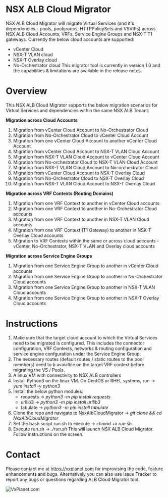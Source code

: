 # NSX ALB Cloud Migrator
NSX ALB Cloud Migrator will migrate Virtual Services (and it's dependencies - pools, poolgroups, HTTPPolicySets and VSVIPs) across NSX ALB Cloud Accounts, VRFs, Service Engine Groups and NSX-T T1 gateways. Currently the below cloud accounts are supported:
- vCenter Cloud
- NSX-T VLAN cloud
- NSX-T Overlay cloud
- No-Orchestrator cloud
This migrator tool is currently in version 1.0 and the capabilities & limitations are available in the release notes.
# Overview
This NSX ALB Cloud Migrator supports the below migration scenarios for Virtual Services and dependencies within the same NSX ALB Tenant:

**Migration across Cloud Accounts**
1. Migration from vCenter Cloud Account to No-Orchestrator Cloud
2. Migration from No-Orchestrator Cloud to vCenter Cloud Account
3. Migration from one vCenter Cloud Account to another vCenter Cloud Account
4. Migration from vCenter Cloud Account to NSX-T VLAN Cloud Account
5. Migration from NSX-T VLAN Cloud Account to vCenter Cloud Account
6. Migration from No-orchestrator Cloud to NSX-T VLAN Cloud Account
7. Migration from NSX-T VLAN Cloud Account to No-orchestrator Cloud
8. Migration from vCenter Cloud Account to NSX-T Overlay Cloud
9. Migration from No-Orchestrator Cloud to NSX-T Overlay Cloud
10. Migration from NSX-T VLAN Cloud Account to NSX-T Overlay Cloud

**Migration across VRF Contexts (Routing Domains)**
1. Migration from one VRF Context to another in vCenter Cloud accounts
2. Migration from one VRF Context to another in No-Orchestrator Cloud accounts
3. Migration from one VRF Context to another in NSX-T VLAN Cloud accounts
4. Migration from one VRF Context (T1 Gateway) to another in NSX-T Overlay Cloud accounts
5. Migration to VRF Contexts within the same or across cloud accounts - vCenter, No-Orchestrator, NSX-T VLAN and Overlay cloud accounts

**Migration across Service Engine Groups**
1. Migration from one Service Engine Group to another in vCenter Cloud accounts
2. Migration from one Service Engine Group to another in No-Orchestrator Cloud accounts
3. Migration from one Service Engine Group to another in NSX-T VLAN Cloud accounts
4. Migration from one Service Engine Group to another in NSX-T Overlay Cloud accounts

# Instructions
1. Make sure that the target cloud account to which the Virtual Services need to be migrated is configured. This includes the connector configuration, VRF Contexts, networks & routing configuration and service engine confguration under the Service Engine Group.
2. The necessary routes (default routes / static routes to the pool members) need to b avaialble on the target VRF context before migrating the VS / Pools. 
3. A linux VM with connectivity to NSX ALB controllers
4.  Install Python3 on the linux VM. On CentOS or RHEL systems, run -> *yum install -y python3*
5.  Install the below python modules:
     - requests -> *python3 -m pip install requests*
     - urllib3 -> *python3 -m pip install urllib3* 
     - tabulate -> *python3 -m pip install tabulate*
6. Clone the repo and navigate to NsxAlbCloudMigrator -> *git clone && cd NsxAlbCloudMigrator*
7. Set the bash script run.sh to execute -> *chmod +x run.sh*
8. Execute run.sh -> *./run.sh* This will launch NSX ALB Cloud Migrator. Follow instructions on the screen.

# Contact
Please contact me at https://vxplanet.com for improvising the code, feature enhancements and bugs. Alternatively you can also use Issue Tracker to report any bugs or questions regarding ALB Cloud Migrator tool. 

![VxPlanet.com](https://serveritpro.files.wordpress.com/2021/09/vxplanet_correct.png)
